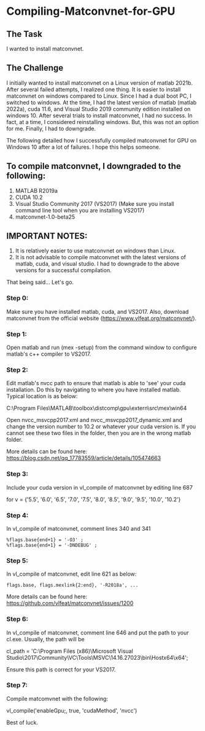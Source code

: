 # Compiling-Matconvnet-for-GPU

## The Task
I wanted to install matconvnet.

## The Challenge
I initially wanted to install matconvnet on a Linux version of matlab 2021b. After several failed attempts, I realized one thing. It is easier to install matconvnet on windows compared to Linux. Since I had a dual boot PC, I switched to windows. At the time, I had the latest version of matlab (matlab 2022a), cuda 11.6, and Visual Studio 2019 community edition installed on windows 10. After several trials to install matconvnet, I had no success. In fact, at a time, I considered reinstalling windows. But, this was not an option for me. Finally, I had to downgrade. 

The following detailed how I successfully compiled matconvnet for GPU on Windows 10 after a lot of failures. I hope this helps someone.

## To compile matconvnet, I downgraded to the following:

1. MATLAB R2019a
2. CUDA 10.2
3. Visual Studio Community 2017 (VS2017) (Make sure you install command line tool when you are installing VS2017)
4. matconvnet-1.0-beta25

## IMPORTANT NOTES: 
1. It is relatively easier to use matconvnet on windows than Linux.
2. It is not advisable to compile matconvnet with the latest versions of matlab, cuda, and visual studio. I had to downgrade to the above versions for a successful compilation.


That being said... Let's go.

### Step 0: 
Make sure you have installed matlab, cuda, and VS2017. Also, download matconvnet from the official website (https://www.vlfeat.org/matconvnet/).

### Step 1:
Open matlab and run (mex -setup) from the command window to configure matlab's c++ compiler to VS2017.

### Step 2: 
Edit matlab's nvcc path to ensure that matlab is able to 'see' your cuda installation. Do this by navigating to where you have installed matlab. Typical location is as below:

C:\Program Files\MATLAB\toolbox\distcomp\gpu\extern\src\mex\win64

Open nvcc_msvcpp2017.xml and nvcc_msvcpp2017_dynamic.xml and change the version number to 10.2 or whatever your cuda version is. If you cannot see these two files in the folder, then you are in the wrong matlab folder.

More details can be found here: https://blog.csdn.net/qq_17783559/article/details/105474663

### Step 3:
Include your cuda version in vl_compile of matconvnet by editing line 687

for v = {'5.5', '6.0', '6.5', '7.0', '7.5', '8.0', '8.5', '9.0', '9.5', '10.0', '10.2'}

### Step 4:
In vl_compile of matconvnet, comment lines 340 and 341

	%flags.base{end+1} = '-O3' ;
	%flags.base{end+1} = '-DNDEBUG' ;
	
### Step 5: 
In vl_compile of matconvnet, edit line 621 as below:

	flags.base, flags.mexlink{2:end}, '-R2018a', ...

More details can be found here: https://github.com/vlfeat/matconvnet/issues/1200

### Step 6: 
In vl_compile of matconvnet, comment line 646 and put the path to your cl.exe. Usually, the path will be

cl_path = 'C:\Program Files (x86)\Microsoft Visual Studio\2017\Community\VC\Tools\MSVC\14.16.27023\bin\Hostx64\x64';

Ensure this path is correct for your VS2017.

### Step 7: 
Compile matcomvnet with the following:

vl_compile('enableGpu;, true, 'cudaMethod', 'nvcc')

Best of luck.
